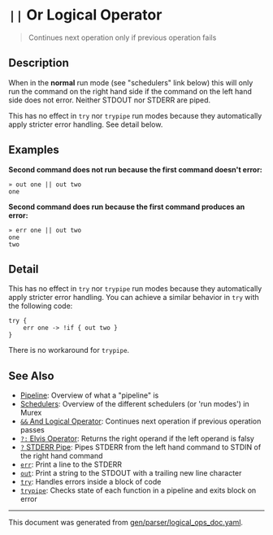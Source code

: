 # `||` Or Logical Operator

> Continues next operation only if previous operation fails

## Description

When in the **normal** run mode (see "schedulers" link below) this will only
run the command on the right hand side if the command on the left hand side
does not error. Neither STDOUT nor STDERR are piped.

This has no effect in `try` nor `trypipe` run modes because they automatically
apply stricter error handling. See detail below.



## Examples

**Second command does not run because the first command doesn't error:**

```
» out one || out two
one
```

**Second command does run because the first command produces an error:**

```
» err one || out two
one
two
```

## Detail

This has no effect in `try` nor `trypipe` run modes because they automatically
apply stricter error handling. You can achieve a similar behavior in `try` with
the following code:

```
try {
    err one -> !if { out two }
}
```

There is no workaround for `trypipe`.

## See Also

* [Pipeline](../user-guide/pipeline.md):
  Overview of what a "pipeline" is
* [Schedulers](../user-guide/schedulers.md):
  Overview of the different schedulers (or 'run modes') in Murex
* [`&&` And Logical Operator](../parser/logical-and.md):
  Continues next operation if previous operation passes
* [`?:` Elvis Operator](../parser/elvis.md):
  Returns the right operand if the left operand is falsy
* [`?` STDERR Pipe](../parser/pipe-err.md):
  Pipes STDERR from the left hand command to STDIN of the right hand command
* [`err`](../commands/err.md):
  Print a line to the STDERR
* [`out`](../commands/out.md):
  Print a string to the STDOUT with a trailing new line character
* [`try`](../commands/try.md):
  Handles errors inside a block of code
* [`trypipe`](../commands/trypipe.md):
  Checks state of each function in a pipeline and exits block on error

<hr/>

This document was generated from [gen/parser/logical_ops_doc.yaml](https://github.com/lmorg/murex/blob/master/gen/parser/logical_ops_doc.yaml).